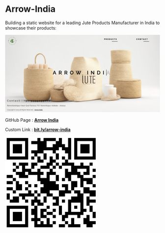 # Arrow-India

Building a static website for a leading Jute Products Manufacturer in India to showcase their products:

<img src="assets/images/readme.png">

GitHub Page : <a href="https://souvikmajumder26.github.io/Arrow-India/"><b>Arrow India</b></a>

Custom Link : <a href="https://bit.ly/arrow-india"><b>bit.ly/arrow-india</b></a>

<img src="assets/images/qr.png">
